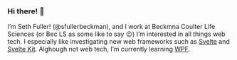 ### Hi there! 👋 
I’m Seth Fuller! (@sfullerbeckman), and I work at Beckmna Coulter Life Sciences (or Bec LS as some like to say 😉) I’m interested in all things web tech. I especially like investigating new web frameworks such as [Svelte](https://svelte.dev/) and [Svelte Kit](https://kit.svelte.dev/). Alghough not web tech, I’m currently learning [WPF](https://docs.microsoft.com/en-us/dotnet/desktop/wpf/?view=netdesktop-5.0).
